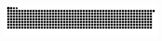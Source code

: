 
![]() 
![]() 


<div align="center">
<picture>
  <source media="(prefers-color-scheme: dark)" srcset="https://github.com/XenonJuice/XenonJuice/blob/output/github-contribution-grid-snake-dark.svg" />
  <source media="(prefers-color-scheme: light)" srcset="https://github.com/XenonJuice/XenonJuice/blob/output/github-contribution-grid-snake.svg" />
  <img alt="github-snake" src="https://github.com/XenonJuice/XenonJuice/blob/output/github-contribution-grid-snake-dark.svg" />
</picture>
<br/><br/>
</div>
